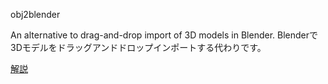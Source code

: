 obj2blender

An alternative to drag-and-drop import of 3D models in Blender.
Blenderで3Dモデルをドラッグアンドドロップインポートする代わりです。

[解説](https://koshishirai.hatenablog.com/entry/blender-import)
